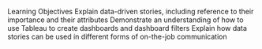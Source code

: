 Learning Objectives
Explain data-driven stories, including reference to their importance and their attributes
Demonstrate an understanding of how to use Tableau to create dashboards and dashboard filters
Explain how data stories can be used in different forms of on-the-job communication
